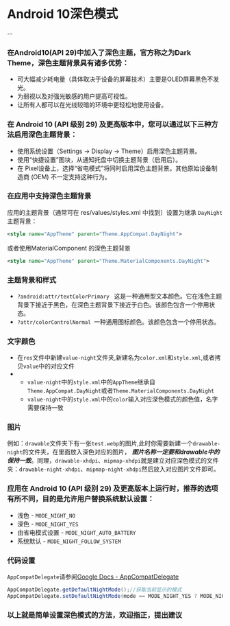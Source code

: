 # Android 10深色模式
--
### 在Android10(API 29)中加入了深色主题，官方称之为Dark Theme，深色主题背景具有诸多优势：

 - 可大幅减少耗电量（具体取决于设备的屏幕技术）主要是OLED屏幕黑色不发光。
 - 为弱视以及对强光敏感的用户提高可视性。
 - 让所有人都可以在光线较暗的环境中更轻松地使用设备。

### 在 Android 10 (API 级别 29) 及更高版本中，您可以通过以下三种方法启用深色主题背景：

 - 使用系统设置（Settings -> Display -> Theme）启用深色主题背景。
 - 使用“快捷设置”图块，从通知托盘中切换主题背景（启用后）。 
 - 在 Pixel设备上，选择“省电模式”将同时启用深色主题背景。其他原始设备制造商 (OEM) 不一定支持这种行为。
 
### 在应用中支持深色主题背景
应用的主题背景（通常可在 res/values/styles.xml 中找到）设置为继承 ``` DayNight ```主题背景：
```xml
<style name="AppTheme" parent="Theme.AppCompat.DayNight">
```
或者使用MaterialComponent 的深色主题背景
```xml
<style name="AppTheme" parent="Theme.MaterialComponents.DayNight">
```
### 主题背景和样式
 - ```?android:attr/textColorPrimary ```   这是一种通用型文本颜色。它在浅色主题背景下接近于黑色，在深色主题背景下接近于白色。该颜色包含一个停用状态。
 - ```?attr/colorControlNormal ```一种通用图标颜色。该颜色包含一个停用状态。
### 文字颜色
 - 在```res```文件中新建```value-night```文件夹,新建名为```color.xml```和```style.xml```,或者拷贝```value```中的对应文件
 - - ```value-night```中的```style.xml```中的```AppTheme```继承自```Theme.AppCompat.DayNight```或者```Theme.MaterialComponents.DayNight```
   - ```value-night```中的```style.xml```中的```color```输入对应深色模式的颜色值，名字需要保持一致
### 图片
例如：```drawable```文件夹下有一张```test.webp```的图片,此时你需要新建一个```drawable-night```的文件夹，在里面放入深色对应的图片， ***图片名称一定要和drawable中的保持一致***。同理，```drawable-xhdpi```、```mipmap-xhdpi```就是建立对应深色模式的文件夹：```drawable-night-xhdpi```、```mipmap-night-xhdpi```然后放入对应图片文件即可。
### 应用在 Android 10 (API 级别 29) 及更高版本上运行时，推荐的选项有所不同，目的是允许用户替换系统默认设置：
- 浅色 - ```MODE_NIGHT_NO```
- 深色 - ```MODE_NIGHT_YES```
- 由省电模式设置 - ```MODE_NIGHT_AUTO_BATTERY```
- 系统默认 - ```MODE_NIGHT_FOLLOW_SYSTEM```
### 代码设置
```AppCompatDelegate```请参阅[Google Docs - AppCompatDelegate][1]
```java 
AppCompatDelegate.getDefaultNightMode();//获取当前显示的模式
AppCompatDelegate.setDefaultNightMode(mode == MODE_NIGHT_YES ? MODE_NIGHT_NO : MODE_NIGHT_YES);
```
### 以上就是简单设置深色模式的方法，欢迎指正，提出建议


  [1]: https://developer.android.com/reference/androidx/appcompat/app/AppCompatDelegate
